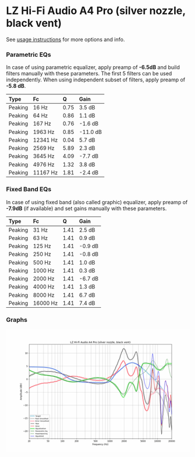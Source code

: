 # LZ Hi-Fi Audio A4 Pro (silver nozzle, black vent)
See [usage instructions](https://github.com/jaakkopasanen/AutoEq#usage) for more options and info.

### Parametric EQs
In case of using parametric equalizer, apply preamp of **-6.5dB** and build filters manually
with these parameters. The first 5 filters can be used independently.
When using independent subset of filters, apply preamp of **-5.8 dB**.

| Type    | Fc       |    Q | Gain     |
|:--------|:---------|:-----|:---------|
| Peaking | 16 Hz    | 0.75 | 3.5 dB   |
| Peaking | 64 Hz    | 0.86 | 1.1 dB   |
| Peaking | 167 Hz   | 0.76 | -1.6 dB  |
| Peaking | 1963 Hz  | 0.85 | -11.0 dB |
| Peaking | 12341 Hz | 0.04 | 5.7 dB   |
| Peaking | 2569 Hz  | 5.89 | 2.3 dB   |
| Peaking | 3645 Hz  | 4.09 | -7.7 dB  |
| Peaking | 4976 Hz  | 1.32 | 3.8 dB   |
| Peaking | 11167 Hz | 1.81 | -2.4 dB  |

### Fixed Band EQs
In case of using fixed band (also called graphic) equalizer, apply preamp of **-7.9dB**
(if available) and set gains manually with these parameters.

| Type    | Fc       |    Q | Gain    |
|:--------|:---------|:-----|:--------|
| Peaking | 31 Hz    | 1.41 | 2.5 dB  |
| Peaking | 63 Hz    | 1.41 | 0.9 dB  |
| Peaking | 125 Hz   | 1.41 | -0.9 dB |
| Peaking | 250 Hz   | 1.41 | -0.8 dB |
| Peaking | 500 Hz   | 1.41 | 1.0 dB  |
| Peaking | 1000 Hz  | 1.41 | 0.3 dB  |
| Peaking | 2000 Hz  | 1.41 | -6.7 dB |
| Peaking | 4000 Hz  | 1.41 | 1.3 dB  |
| Peaking | 8000 Hz  | 1.41 | 6.7 dB  |
| Peaking | 16000 Hz | 1.41 | 7.4 dB  |

### Graphs
![](./LZ%20Hi-Fi%20Audio%20A4%20Pro%20(silver%20nozzle,%20black%20vent).png)
